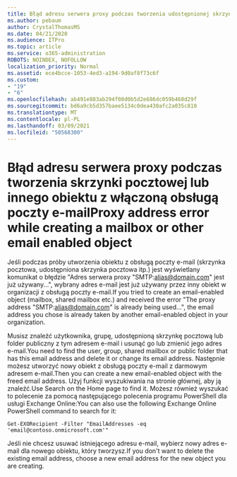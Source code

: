```yaml
---
title: Błąd adresu serwera proxy podczas tworzenia udostępnionej skrzynki pocztowej
ms.author: pebaum
author: CrystalThomasMS
ms.date: 04/21/2020
ms.audience: ITPro
ms.topic: article
ms.service: o365-administration
ROBOTS: NOINDEX, NOFOLLOW
localization_priority: Normal
ms.assetid: ece4bcce-1053-4ed3-a194-9d0af8f73c6f
ms.custom:
- "19"
- "6"
ms.openlocfilehash: ab491e883ab294f08d0b5d2e686dc059b468d29f
ms.sourcegitcommit: bd6a9cb5d357baee5134c0dea430afc2a035c810
ms.translationtype: MT
ms.contentlocale: pl-PL
ms.lasthandoff: 03/09/2021
ms.locfileid: "50568300"
---
```

# <a name="proxy-address-error-while-creating-a-mailbox-or-other-email-enabled-object"></a><span data-ttu-id="8eb5e-102">Błąd adresu serwera proxy podczas tworzenia skrzynki pocztowej lub innego obiektu z włączoną obsługą poczty e-mail</span><span class="sxs-lookup"><span data-stu-id="8eb5e-102">Proxy address error while creating a mailbox or other email enabled object</span></span>

<span data-ttu-id="8eb5e-103">Jeśli podczas próby utworzenia obiektu z obsługą poczty e-mail (skrzynka pocztowa, udostępniona skrzynka pocztowa itp.) jest wyświetlany komunikat o błędzie "Adres serwera proxy "SMTP:alias@domain.com" jest już używany...", wybrany adres e-mail jest już używany przez inny obiekt w organizacji z obsługą poczty e-mail.</span><span class="sxs-lookup"><span data-stu-id="8eb5e-103">If you tried to create an email-enabled object (mailbox, shared mailbox etc.) and received the error "The proxy address "SMTP:alias@domain.com" is already being used…", the email address you chose is already taken by another email-enabled object in your organization.</span></span>
  
<span data-ttu-id="8eb5e-104">Musisz znaleźć użytkownika, grupę, udostępnioną skrzynkę pocztową lub folder publiczny z tym adresem e-mail i usunąć go lub zmienić jego adres e-mail.</span><span class="sxs-lookup"><span data-stu-id="8eb5e-104">You need to find the user, group, shared mailbox or public folder that has this email address and delete it or change its email address.</span></span> <span data-ttu-id="8eb5e-105">Następnie możesz utworzyć nowy obiekt z obsługą poczty e-mail z darmowym adresem e-mail.</span><span class="sxs-lookup"><span data-stu-id="8eb5e-105">Then you can create a new email-enabled object with the freed email address.</span></span> <span data-ttu-id="8eb5e-106">Użyj funkcji wyszukiwania na stronie głównej, aby ją znaleźć.</span><span class="sxs-lookup"><span data-stu-id="8eb5e-106">Use Search on the Home page to find it.</span></span> <span data-ttu-id="8eb5e-107">Możesz również wyszukać to polecenie za pomocą następującego polecenia programu PowerShell dla usługi Exchange Online:</span><span class="sxs-lookup"><span data-stu-id="8eb5e-107">You can also use the following Exchange Online PowerShell command to search for it:</span></span>

`
    Get-EXORecipient -Filter "EmailAddresses -eq 'email@contoso.onmicrosoft.com'"
`
  
<span data-ttu-id="8eb5e-108">Jeśli nie chcesz usuwać istniejącego adresu e-mail, wybierz nowy adres e-mail dla nowego obiektu, który tworzysz.</span><span class="sxs-lookup"><span data-stu-id="8eb5e-108">If you don't want to delete the existing email address, choose a new email address for the new object you are creating.</span></span>
  